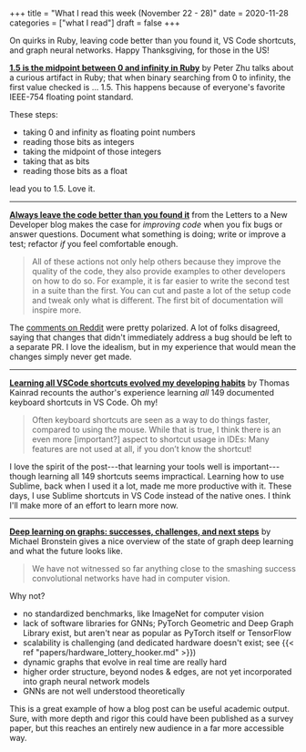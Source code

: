+++
title = "What I read this week (November 22 - 28)"
date = 2020-11-28
categories = ["what I read"]
draft = false
+++

On quirks in Ruby, leaving code better than you found it, VS Code shortcuts, and graph neural networks. Happy Thanksgiving, for those in the US!


<!--more-->

**[1.5 is the midpoint between 0 and infinity in Ruby](https://blog.peterzhu.ca/ruby-range-bsearch/)** by Peter Zhu talks about a curious artifact in Ruby; that when binary searching from 0 to infinity, the first value checked is ... 1.5.
This happens because of everyone's favorite IEEE-754 floating point standard.

These steps:
 - taking 0 and infinity as floating point numbers
 - reading those bits as integers
 - taking the midpoint of those integers
 - taking that as bits
 - reading those bits as a float

lead you to 1.5. Love it.

---

**[Always leave the code better than you found it](https://letterstoanewdeveloper.com/2020/11/23/always-leave-the-code-better-than-you-found-it/)** from the Letters to a New Developer blog makes the case for *improving code* when you fix bugs or answer questions.
Document what something is doing; write or improve a test; refactor *if* you feel comfortable enough. 

> All of these actions not only help others because they improve the quality of the code, they also provide examples to other developers on how to do so. For example, it is far easier to write the second test in a suite than the first. You can cut and paste a lot of the setup code and tweak only what is different. The first bit of documentation will inspire more.

The [comments on Reddit](https://old.reddit.com/r/programming/comments/k2cbtb/always_leave_the_code_better_than_you_found_it/) were pretty polarized. A lot of folks disagreed, saying that changes that didn't immediately address a bug should be left to a separate PR.
I love the idealism, but in my experience that would mean the changes simply never get made.

---

**[Learning all VSCode shortcuts evolved my developing habits](https://tkainrad.dev/posts/learning-all-vscode-shortcuts-evolved-my-developing-habits/)** by Thomas Kainrad recounts the author's experience learning *all* 149 documented keyboard shortcuts in VS Code. Oh my!

> Often keyboard shortcuts are seen as a way to do things faster, compared to using the mouse. While that is true, I think there is an even more [important?] aspect to shortcut usage in IDEs: Many features are not used at all, if you don’t know the shortcut!

I love the spirit of the post---that learning your tools well is important---though learning all 149 shortcuts seems impractical. Learning how to use Sublime, back when I used it a lot, made me more productive with it. These days, I use Sublime shortcuts in VS Code instead of the native ones. I think I'll make more of an effort to learn more now.

---

**[Deep learning on graphs: successes, challenges, and next steps](https://towardsdatascience.com/deep-learning-on-graphs-successes-challenges-and-next-steps-7d9ec220ba8)** by Michael Bronstein gives a nice overview of the state of graph deep learning and what the future looks like. 

> We have not witnessed so far anything close to the smashing success convolutional networks have had in computer vision.

Why not?
 - no standardized benchmarks, like ImageNet for computer vision
- lack of software libraries for GNNs; PyTorch Geometric and Deep Graph Library exist, but aren't near as popular as PyTorch itself or TensorFlow
 - scalability is challenging (and dedicated hardware doesn't exist; see {{< ref "papers/hardware_lottery_hooker.md" >}})
 - dynamic graphs that evolve in real time are really hard
 - higher order structure, beyond nodes & edges, are not yet incorporated into graph neural network models
 - GNNs are not well understood theoretically

This is a great example of how a blog post can be useful academic output. Sure, with more depth and rigor this could have been published as a survey paper, but this reaches an entirely new audience in a far more accessible way.

